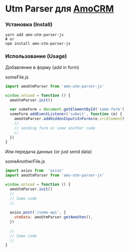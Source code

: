 # Utm Parser для [AmoCRM](https://www.amocrm.ru/)

### Установка (Install)

```
yarn add amo-utm-parser-js 
# or
npm install amo-utm-parser-js 
```

### Использование (Usage)

Добавление в форму (add in form)

someFile.js
```js
import amoUtmParser from 'amo-utm-parser-js'

window.onload = function () {
  amoUtmParser.init()
  
  var someForm = document.getElementById('some-form')
  someForm.addEventListener('submit', function (e) {
    amoUtmParser.addHiddenInputsInForms(e.srcElement)
    //
    // sending form or some another code
    //
  })
}
```

Или передача данных (or just send data)

someAnotherFile.js
```js
import axios from  'axios'
import amoUtmParser from 'amo-utm-parser-js'

window.onload = function () {
  amoUtmParser.init()
  //
  // Some code
  //
      
  axios.post('/some-api', {
    utmData: amoUtmParser.getAmoUtms(),
  })
  
  //
  // Some code
  //
}
```
